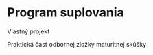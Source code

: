 # Program suplovania
<p>Vlastný projekt</p>
<p>Praktická časť odbornej zložky maturitnej skúšky</p>
